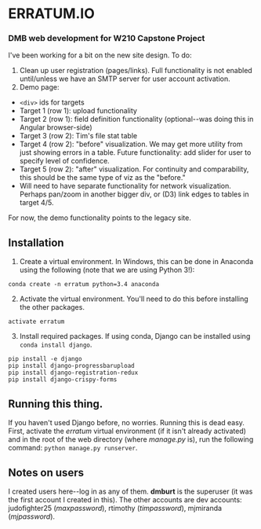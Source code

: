 
# ERRATUM.IO
### DMB web development for W210 Capstone Project

I've been working for a bit on the new site design.  To do:
1. Clean up user registration (pages/links).  Full functionality is not enabled until/unless we have an SMTP server for user account activation.
2. Demo page:
  * `<div>` ids for targets
  * Target 1 (row 1): upload functionality
  * Target 2 (row 1): field definition functionality (optional--was doing this in Angular browser-side)
  * Target 3 (row 2): Tim's file stat table
  * Target 4 (row 2): "before" visualization.  We may get more utility from just showing errors in a table.  Future functionality: add slider for user to specify level of confidence.
  * Target 5 (row 2): "after" visualization.  For continuity and comparability, this should be the same type of viz as the "before."
  * Will need to have separate functionality for network visualization.  Perhaps pan/zoom in another bigger div, or (D3) link edges to tables in target 4/5.
  
For now, the demo functionality points to the legacy site.

## Installation

1. Create a virtual environment.  In Windows, this can be done in Anaconda using the following (note that we are using Python 3!):
```
conda create -n erratum python=3.4 anaconda
```

2. Activate the virtual environment.  You'll need to do this before installing the other packages.
```
activate erratum
```

3. Install required packages.  If using conda, Django can be installed using `conda install django`.
```
pip install -e django
pip install django-progressbarupload
pip install django-registration-redux
pip install django-crispy-forms
```

## Running this thing.

If you haven't used Django before, no worries.  Running this is dead easy.  First, activate the _erratum_ virtual environment (if it isn't already activated) and in the root of the web directory (where _manage.py_ is), run the following command: `python manage.py runserver`.

## Notes on users

I created users here--log in as any of them.  __dmburt__ is the superuser (it was the first account I created in this).  The other accounts are dev accounts: judofighter25 (_maxpassword_), rtimothy (_timpassword_), mjmiranda (_mjpassword_).



